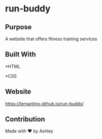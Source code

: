 # run-buddy

## Purpose

A website that offers fitness training services

## Built With

*HTML

*CSS

## Website

https://lernantino.github.io/run-buddy/

## Contribution

Made with ❤️ by Ashley 

